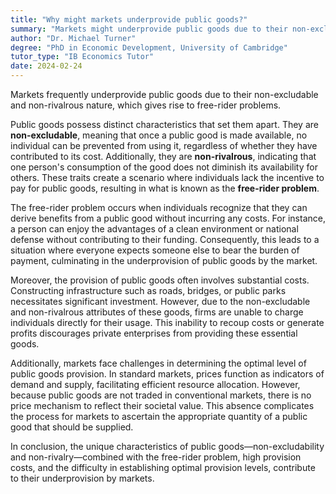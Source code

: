 ```yaml
---
title: "Why might markets underprovide public goods?"
summary: "Markets might underprovide public goods due to their non-excludable and non-rivalrous nature, leading to free-rider problems."
author: "Dr. Michael Turner"
degree: "PhD in Economic Development, University of Cambridge"
tutor_type: "IB Economics Tutor"
date: 2024-02-24
---
```


Markets frequently underprovide public goods due to their non-excludable and non-rivalrous nature, which gives rise to free-rider problems.

Public goods possess distinct characteristics that set them apart. They are **non-excludable**, meaning that once a public good is made available, no individual can be prevented from using it, regardless of whether they have contributed to its cost. Additionally, they are **non-rivalrous**, indicating that one person's consumption of the good does not diminish its availability for others. These traits create a scenario where individuals lack the incentive to pay for public goods, resulting in what is known as the **free-rider problem**.

The free-rider problem occurs when individuals recognize that they can derive benefits from a public good without incurring any costs. For instance, a person can enjoy the advantages of a clean environment or national defense without contributing to their funding. Consequently, this leads to a situation where everyone expects someone else to bear the burden of payment, culminating in the underprovision of public goods by the market.

Moreover, the provision of public goods often involves substantial costs. Constructing infrastructure such as roads, bridges, or public parks necessitates significant investment. However, due to the non-excludable and non-rivalrous attributes of these goods, firms are unable to charge individuals directly for their usage. This inability to recoup costs or generate profits discourages private enterprises from providing these essential goods.

Additionally, markets face challenges in determining the optimal level of public goods provision. In standard markets, prices function as indicators of demand and supply, facilitating efficient resource allocation. However, because public goods are not traded in conventional markets, there is no price mechanism to reflect their societal value. This absence complicates the process for markets to ascertain the appropriate quantity of a public good that should be supplied.

In conclusion, the unique characteristics of public goods—non-excludability and non-rivalry—combined with the free-rider problem, high provision costs, and the difficulty in establishing optimal provision levels, contribute to their underprovision by markets.
    